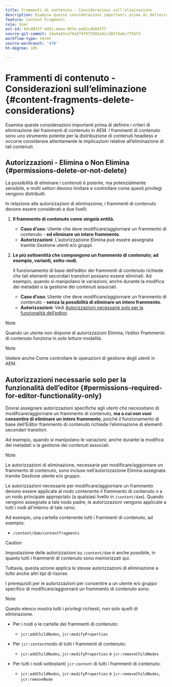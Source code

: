 ```yaml
---
title: Frammenti di contenuto - Considerazioni sull’eliminazione
description: Esamina queste considerazioni importanti prima di definire i criteri di eliminazione dei frammenti di contenuto in AEM. I frammenti di contenuto sono uno strumento potente per la distribuzione di contenuti headless e occorre considerare attentamente le implicazioni relative all’eliminazione di tali contenuti.
feature: Content Fragments
role: User
exl-id: 69c08f2f-4d51-4aea-957e-ee81c4604377
source-git-commit: 24a4a43cef9a579f9f2992a41c582f4a6c775bf3
workflow-type: tm+mt
source-wordcount: '470'
ht-degree: 10%

---
```


# Frammenti di contenuto - Considerazioni sull’eliminazione {#content-fragments-delete-considerations}

Esamina queste considerazioni importanti prima di definire i criteri di eliminazione dei frammenti di contenuto in AEM. I frammenti di contenuto sono uno strumento potente per la distribuzione di contenuti headless e occorre considerare attentamente le implicazioni relative all’eliminazione di tali contenuti.

## Autorizzazioni - Elimina o Non Elimina {#permissions-delete-or-not-delete}

La possibilità di eliminare i contenuti è potente, ma potenzialmente sensibile, e molti settori devono limitare e controllare come questi privilegi vengono distribuiti.

In relazione alle autorizzazioni di eliminazione, i frammenti di contenuto devono essere considerati a due livelli:

1. **Il frammento di contenuto come singola entità.**

   * **Caso d’uso**: Utente che deve modificare/aggiornare un frammento di contenuto - **ed eliminare un intero frammento**.
   * **Autorizzazioni**: L’autorizzazione Elimina può essere assegnata tramite Gestione utenti e/o gruppi. <!-- The [Delete](/help/sites-administering/security.md#actions) permission can be [assigned through User and/or Group Management](/help/sites-administering/security.md#managing-permissions). -->

2. **Le più sottoentità che compongono un frammento di contenuto; ad esempio, varianti, sotto-nodi.**

   Il funzionamento di base dell’editor dei frammenti di contenuto richiede che tali elementi secondari transitori possano essere eliminati. Ad esempio, quando si manipolano le variazioni; anche durante la modifica dei metadati o la gestione dei contenuti associati.

   * **Caso d’uso**: Utente che deve modificare/aggiornare un frammento di contenuto - **senza la possibilità di eliminare un intero frammento**.
   * **Autorizzazioni**: Vedi [Autorizzazioni necessarie solo per la funzionalità dell’editor](#permissions-required-for-editor-functionality-only).

>[!NOTE]
>
>Quando un utente non dispone di autorizzazioni Elimina, l’editor Frammento di contenuto funziona in *sola lettura* modalità. <!-- When a user does not have any [Delete](/help/sites-administering/security.md#actions) permissions, the Content Fragment editor operates in *read-only* mode. -->

>[!NOTE]
>
>Vedere anche Come controllare le operazioni di gestione degli utenti in AEM. <!-- See also [How to Audit User Management Operations in AEM](/help/sites-administering/audit-user-management-operations.md). -->

## Autorizzazioni necessarie solo per la funzionalità dell’editor {#permissions-required-for-editor-functionality-only}

Dovrai assegnare autorizzazioni specifiche agli utenti che necessitano di modificare/aggiornare un frammento di contenuto, **ma a cui non vuoi consentire di eliminare un intero frammento**, poiché il funzionamento di base dell’Editor frammento di contenuto richiede l’eliminazione di elementi secondari transitori.

Ad esempio, quando si manipolano le variazioni; anche durante la modifica dei metadati o la gestione dei contenuti associati.

>[!NOTE]
>
>Le autorizzazioni di eliminazione, necessarie per modificare/aggiornare un frammento di contenuto, sono incluse nell’autorizzazione Elimina assegnata tramite Gestione utente e/o gruppo. <!-- The delete permissions, required to edit/update a Content Fragment, are included in the Delete permission [assigned through User and/or Group Management](/help/sites-administering/security.md#managing-permissions). -->

Le autorizzazioni necessarie per modificare/aggiornare un frammento devono essere applicate al nodo contenente il frammento di contenuto o a un nodo principale appropriato (a qualsiasi livello in `/content/dam`). Quando vengono assegnate a tale nodo padre, le autorizzazioni vengono applicate a tutti i nodi all&#39;interno di tale ramo.

Ad esempio, una cartella contenente tutti i frammenti di contenuto, ad esempio:

* `/content/dam/contentfragments`

>[!CAUTION]
>
>Impostazione delle autorizzazioni su `/content/dam` è anche possibile, in quanto tutti i frammenti di contenuto sono memorizzati qui.
>
>Tuttavia, questa azione applica le stesse autorizzazioni di eliminazione a *tutto* anche altri tipi di risorse.

I prerequisiti per le autorizzazioni per consentire a un utente e/o gruppo specifico di modificare/aggiornare un frammento di contenuto sono:

>[!NOTE]
>
>Questo elenco mostra tutti i privilegi richiesti, non solo quelli di eliminazione.

* Per i nodi o le cartelle dei frammenti di contenuto:

   * `jcr:addChildNodes`, `jcr:modifyProperties`

* Per `jcr:content`nodo di tutti i frammenti di contenuto:

   * `jcr:addChildNodes`, `jcr:modifyProperties` e `jcr:removeChildNodes`

* Per tutti i nodi sottostanti `jcr:content` di tutti i frammenti di contenuto:

   * `jcr:addChildNodes`, `jcr:modifyProperties` e `jcr:removeChildNodes`, `jcr:removeNode`

<!-- There is no CRXDE Lite -->

<!--
These `remove` privileges must be [administered using Access Control Lists, within CRXDE Lite](/help/sites-administering/user-group-ac-admin.md#access-right-management). 

The `add` and `modify` privileges can also be administered in CRXDE Lite, or using the User Management console.

For example, the definition of the `remove` privileges for a group `content-authors-no-delete`:

![cf-delete-03](assets/cf-delete-03.png)
-->
